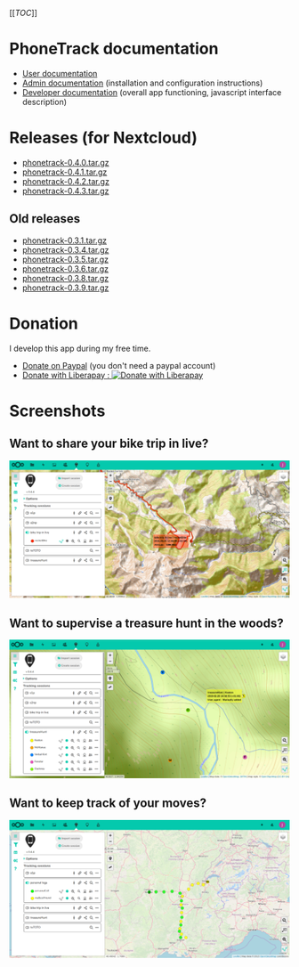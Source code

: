 [[_TOC_]]

# PhoneTrack documentation

* [User documentation](userdoc)
* [Admin documentation](admindoc) (installation and configuration instructions)
* [Developer documentation](devdoc) (overall app functioning, javascript interface description)

# Releases (for Nextcloud)

* [phonetrack-0.4.0.tar.gz](uploads/aa2bc2061b8451285f3c3d826af1c74f/phonetrack-0.4.0.tar.gz)
* [phonetrack-0.4.1.tar.gz](uploads/32a212f0de69a1fd5b8e69ddc119e992/phonetrack-0.4.1.tar.gz)
* [phonetrack-0.4.2.tar.gz](uploads/5ee7133519ad6e7991451fc59c81180f/phonetrack-0.4.2.tar.gz)
* [phonetrack-0.4.3.tar.gz](uploads/1a92460aafca3ba253bc51cc7a52737e/phonetrack-0.4.3.tar.gz)

## Old releases

* [phonetrack-0.3.1.tar.gz](/uploads/dfa59ece49312f190b205a52ba4dc63a/phonetrack-0.3.1.tar.gz)
* [phonetrack-0.3.4.tar.gz](uploads/564b129ce83b83603bb0476206f92f4b/phonetrack-0.3.4.tar.gz)
* [phonetrack-0.3.5.tar.gz](uploads/e698bf1c2b6f6230e0fdd54b0575e1ac/phonetrack-0.3.5.tar.gz)
* [phonetrack-0.3.6.tar.gz](uploads/b8fb76a345ed8ba65638e65890bfb45e/phonetrack-0.3.6.tar.gz)
* [phonetrack-0.3.8.tar.gz](uploads/6339c14cdaa30ade57e352725d795c9d/phonetrack-0.3.8.tar.gz)
* [phonetrack-0.3.9.tar.gz](uploads/101620a04505ae1b38954a4cb364e68d/phonetrack-0.3.9.tar.gz)

# Donation

I develop this app during my free time.

* [Donate on Paypal](https://www.paypal.com/cgi-bin/webscr?cmd=_s-xclick&hosted_button_id=66PALMY8SF5JE) (you don't need a paypal account)
* [Donate with Liberapay : ![Donate with Liberapay](https://liberapay.com/assets/widgets/donate.svg)](https://liberapay.com/eneiluj/donate)

# Screenshots

## Want to share your bike trip in live?
![p1](uploads/ab2ffce1e08b08466e83e3f0000984f6/p1.png)

## Want to supervise a treasure hunt in the woods?
![p2](uploads/a7ebb0a8e835440581c38ea9bee140a2/p2.png)

## Want to keep track of your moves?
![p3](uploads/d7c06f1269cc376462d60f324e50d698/p3.png)
